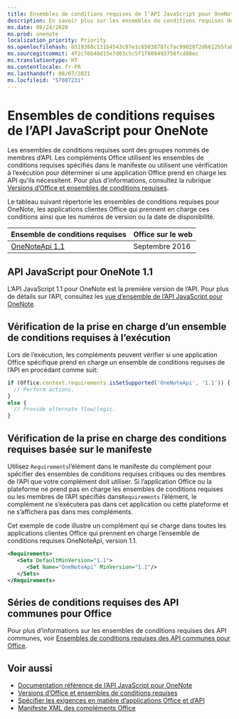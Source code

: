 ```yaml
---
title: Ensembles de conditions requises de l’API JavaScript pour OneNote
description: En savoir plus sur les ensembles de conditions requises de l’API JavaScript pour OneNote.
ms.date: 08/24/2020
ms.prod: onenote
localization_priority: Priority
ms.openlocfilehash: b519388c131b4543c87e1c65038787c7ac99028f2d6612b5fab8c416883035d5
ms.sourcegitcommit: 4f2c76b48d15e7d03c5c5f1f809493758fcd88ec
ms.translationtype: HT
ms.contentlocale: fr-FR
ms.lasthandoff: 08/07/2021
ms.locfileid: "57087231"
---
```

# <a name="onenote-javascript-api-requirement-sets"></a>Ensembles de conditions requises de l’API JavaScript pour OneNote

Les ensembles de conditions requises sont des groupes nommés de membres d’API. Les compléments Office utilisent les ensembles de conditions requises spécifiés dans le manifeste ou utilisent une vérification à l’exécution pour déterminer si une application Office prend en charge les API qu’ils nécessitent. Pour plus d’informations, consultez la rubrique [Versions d’Office et ensembles de conditions requises](../../develop/office-versions-and-requirement-sets.md).

Le tableau suivant répertorie les ensembles de conditions requises pour OneNote, les applications clientes Office qui prennent en charge ces conditions ainsi que les numéros de version ou la date de disponibilité.

|  Ensemble de conditions requises  |  Office sur le web |
|:-----|:-----|
| [OneNoteApi 1.1](/javascript/api/onenote?view=onenote-js-1.1&preserve-view=true)  | Septembre 2016 |  

## <a name="onenote-javascript-api-11"></a>API JavaScript pour OneNote 1.1

L’API JavaScript 1.1 pour OneNote est la première version de l’API. Pour plus de détails sur l’API, consultez les [vue d’ensemble de l’API JavaScript pour OneNote](../../onenote/onenote-add-ins-programming-overview.md).

## <a name="runtime-requirement-support-check"></a>Vérification de la prise en charge d’un ensemble de conditions requises à l’exécution

Lors de l’exécution, les compléments peuvent vérifier si une application Office spécifique prend en charge un ensemble de conditions requises de l’API en procédant comme suit:

```js
if (Office.context.requirements.isSetSupported('OneNoteApi', '1.1')) {
  // Perform actions.
}
else {
  // Provide alternate flow/logic.
}
```

## <a name="manifest-based-requirement-support-check"></a>Vérification de la prise en charge des conditions requises basée sur le manifeste

Utilisez `Requirements`l’élément dans le manifeste du complément pour spécifier des ensembles de conditions requises critiques ou des membres de l’API que votre complément doit utiliser. Si l’application Office ou la plateforme ne prend pas en charge les ensembles de conditions requises ou les membres de l’API spécifiés dans`Requirements` l’élément, le complément ne s’exécutera pas dans cet application ou cette plateforme et ne s’affichera pas dans mes compléments.

Cet exemple de code illustre un complément qui se charge dans toutes les applications clientes Office qui prennent en charge l’ensemble de conditions requises OneNoteApi, version 1.1.

```xml
<Requirements>
   <Sets DefaultMinVersion="1.1">
      <Set Name="OneNoteApi" MinVersion="1.1"/>
   </Sets>
</Requirements>
```

## <a name="office-common-api-requirement-sets"></a>Séries de conditions requises des API communes pour Office

Pour plus d’informations sur les ensembles de conditions requises des API communes, voir [Ensembles de conditions requises des API communes pour Office](office-add-in-requirement-sets.md).

## <a name="see-also"></a>Voir aussi

- [Documentation référence de l’API JavaScript pour OneNote](/javascript/api/onenote)
- [Versions d’Office et ensembles de conditions requises](../../develop/office-versions-and-requirement-sets.md)
- [Spécifier les exigences en matière d’applications Office et d’API](../../develop/specify-office-hosts-and-api-requirements.md)
- [Manifeste XML des compléments Office](../../develop/add-in-manifests.md)
